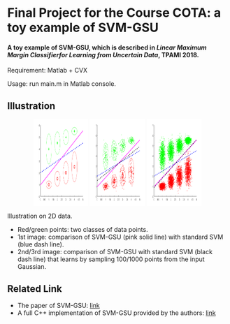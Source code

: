# Final Project for the Course COTA: a toy example of SVM-GSU
#### A toy example of SVM-GSU, which is described in *Linear Maximum Margin Classifierfor Learning from Uncertain Data*, TPAMI 2018. 

Requirement: Matlab + CVX

Usage: run main.m in Matlab console. 

## Illustration
<p align="center">
<img src="./example.png" title="" height="200", style="max-width:25%;vertical-align:top"> 
<img src="./example-sampling-1.png" title="" height="200", style="max-width:25%;vertical-align:top"> 
<img src="./example-sampling-2.png" title="" height="200", style="max-width:25%;vertical-align:top">
</p>
Illustration on 2D data. 

* Red/green points: two classes of data points. 
* 1st image: comparison of SVM-GSU (pink solid line) with standard SVM (blue dash line). 
* 2nd/3rd image: comparison of SVM-GSU with standard SVM (black dash line) that learns by sampling 100/1000 points from the input Gaussian. 

## Related Link
* The paper of SVM-GSU: [link](https://www.researchgate.net/publication/275054882_Linear_Maximum_Margin_Classifier_for_Learning_from_Uncertain_Data)
* A full C++ implementation of SVM-GSU provided by the authors: [link](https://github.com/chi0tzp/svm-gsu)
